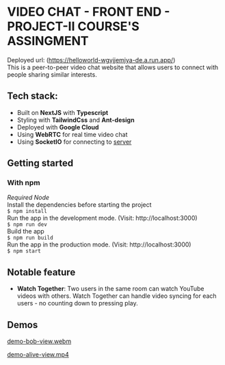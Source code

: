 # VIDEO CHAT - FRONT END - PROJECT-II COURSE'S ASSINGMENT
Deployed url: (https://helloworld-wgvjjemjya-de.a.run.app/) </br>
This is a peer-to-peer video chat website that allows users to connect with people sharing similar interests. <br>

## Tech stack:
- Built on **NextJS** with **Typescript**
- Styling with **TailwindCss** and **Ant-design**
- Deployed with **Google Cloud**
- Using **WebRTC** for real time video chat
- Using **SocketIO** for connecting to [server](https://github.com/nduc-lv/backend)

## Getting started
### With npm
*Required Node* <br>
Install the dependencies before starting the project <br>
`$ npm install`<br>
Run the app in the development mode. (Visit: http://localhost:3000) <br>
`$ npm run dev` <br>
Build the app <br>
`$ npm run build`  
Run the app in the production mode. (Visit: http://localhost:3000)  
`$ npm start`

## Notable feature
- **Watch Together**: Two users in the same room can watch YouTube videos with others. Watch Together can handle video syncing for each users - no counting down to pressing play.

## Demos
[demo-bob-view.webm](https://github.com/nduc-lv/front-end/assets/96325115/ae52db05-fd2a-4ab0-83e5-9f70885aebe2)




[demo-alive-view.mp4](https://github.com/nduc-lv/front-end/assets/96325115/68ec39b8-f4e6-42a1-a5a6-e655558080cd)






